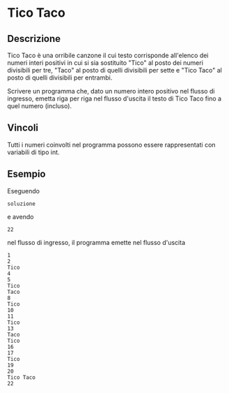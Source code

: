 Tico Taco
=========

Descrizione
-----------

Tico Taco è una orribile canzone il cui testo corrisponde all'elenco dei
numeri interi positivi in cui si sia sostituito "Tico" al posto dei numeri
divisibili per tre, "Taco" al posto di quelli divisibili per sette e "Tico
Taco" al posto di quelli divisibili per entrambi.

Scrivere un programma che, dato un numero intero positivo nel flusso di
ingresso, emetta riga per riga nel flusso d'uscita il testo di Tico Taco fino
a quel numero (incluso).


Vincoli
-------

Tutti i numeri coinvolti nel programma possono essere rappresentati con
variabili di tipo int.


Esempio
-------

Eseguendo

	soluzione

e avendo

	22

nel flusso di ingresso, il programma emette nel flusso d'uscita

	1
	2
	Tico
	4
	5
	Tico
	Taco
	8
	Tico
	10
	11
	Tico
	13
	Taco
	Tico
	16
	17
	Tico
	19
	20
	Tico Taco
	22
